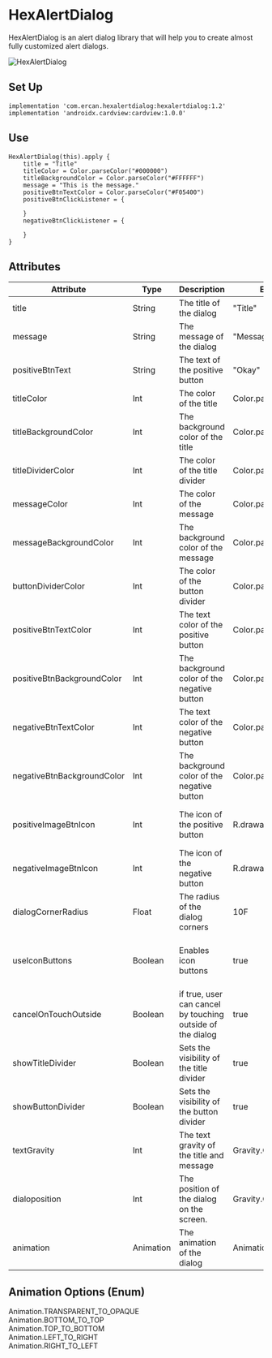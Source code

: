 
# HexAlertDialog
HexAlertDialog is an alert dialog library that will help you to create almost fully customized alert dialogs.

![HexAlertDialog](https://i.hizliresim.com/OrWNMP.jpg)

## Set Up
```
implementation 'com.ercan.hexalertdialog:hexalertdialog:1.2'
implementation 'androidx.cardview:cardview:1.0.0'
```
## Use

```
HexAlertDialog(this).apply {
    title = "Title"
    titleColor = Color.parseColor("#000000")
    titleBackgroundColor = Color.parseColor("#FFFFFF")
    message = "This is the message."
    positiveBtnTextColor = Color.parseColor("#F05400")
    positiveBtnClickListener = {
      
    }
    negativeBtnClickListener = {
      
    }	
}
```

## Attributes

|  Attribute | Type | Description | Example of Use | Tip/ Warning  |
| ------------ | ------------ | ------------  | ------------  | ------------  |
| title      |  String  |  The title of the dialog  | "Title" | -  |
| message      |  String  |  The message of the dialog  | "Message" |  -  |
| positiveBtnText |  String  |  The text of the positive button | "Okay" |  -  |
| titleColor      |  Int  | The color of the title | Color.parseColor("#000000") |  -  |
| titleBackgroundColor  |  Int  |  The background color of the title  | Color.parseColor("#FFFFFF")  | -   |
| titleDividerColor      |  Int  |  The color of the title divider  | Color.parseColor("#000000") | -   |
| messageColor      |  Int  |  The color of the message  |  Color.parseColor("#000000") |   - |
| messageBackgroundColor      |  Int  |  The background color of the message   | Color.parseColor("#000000") | -   |
| buttonDividerColor      |  Int  |  The color of the button divider  | Color.parseColor("#000000") |  -  |
| positiveBtnTextColor      |  Int  |  The text color of the positive button  | Color.parseColor("#FFFFFF") |   - |
| positiveBtnBackgroundColor      |  Int  |  The background color of the negative button  | Color.parseColor("#000000") | -   |
| negativeBtnTextColor      |  Int  |  The text color of the negative button  | Color.parseColor("#FFFFFF") |  -  |
| negativeBtnBackgroundColor      |  Int  |  The background color of the negative button  | Color.parseColor("#000000") | -   |
| positiveImageBtnIcon      |  Int  |  The icon of the positive button  | R.drawable.ic_okay | It works if attribute *useIconButtons* is *true* |
| negativeImageBtnIcon      |  Int  |  The icon of the negative button  | R.drawable.ic_cancel | It works if attribute *useIconButtons* is *true* |
| dialogCornerRadius      |  Float  |  The radius of the dialog corners  | 10F |  -  |
| useIconButtons      |  Boolean  |  Enables icon buttons  | true | Makes invisible text buttons for positive and negative buttons |
| cancelOnTouchOutside      |  Boolean  | if true, user can cancel by touching outside of the dialog | true |  -  |
| showTitleDivider      |  Boolean  |  Sets the visibility of the title divider  | true |  -  |
| showButtonDivider      |  Boolean  |  Sets the visibility of the button divider  | true |   - |
| textGravity      |  Int  |  The text gravity of the title and message  | Gravity.CENTER |   - |
| dialoposition|  Int  |  The position of the dialog on the screen.  | Gravity.CENTER |  -  |
| animation |  Animation  | The animation of the dialog  | Animation.LEFT_TO_BOTTOM |  - |

## Animation Options (Enum)
Animation.TRANSPARENT_TO_OPAQUE<br/>
Animation.BOTTOM_TO_TOP<br/>
Animation.TOP_TO_BOTTOM<br/>
Animation.LEFT_TO_RIGHT<br/>
Animation.RIGHT_TO_LEFT<br/>

